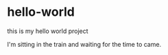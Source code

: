 # hello-world
this is my hello world project

I'm sitting in the train and waiting for the time to came. 

